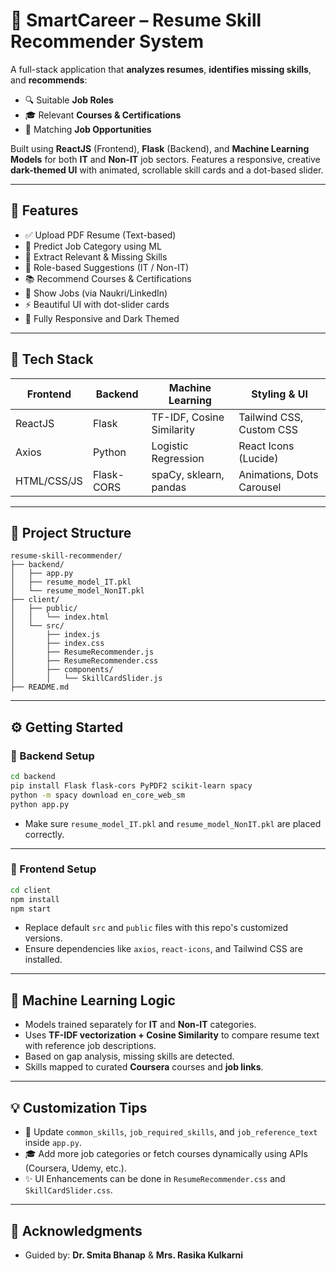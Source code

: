 # 🚀 SmartCareer – Resume Skill Recommender System

A full-stack application that **analyzes resumes**, **identifies missing skills**, and **recommends**:
- 🔍 Suitable **Job Roles**
- 🎓 Relevant **Courses & Certifications**
- 💼 Matching **Job Opportunities**

Built using **ReactJS** (Frontend), **Flask** (Backend), and **Machine Learning Models** for both **IT** and **Non-IT** job sectors. Features a responsive, creative **dark-themed UI** with animated, scrollable skill cards and a dot-based slider.

---

## 🌟 Features

- ✅ Upload PDF Resume (Text-based)
- 🧠 Predict Job Category using ML
- 📌 Extract Relevant & Missing Skills
- 🎯 Role-based Suggestions (IT / Non-IT)
- 📚 Recommend Courses & Certifications
- 💼 Show Jobs (via Naukri/LinkedIn)
- ⚡ Beautiful UI with dot-slider cards
- 📱 Fully Responsive and Dark Themed

---

## 💠 Tech Stack

| Frontend        | Backend       | Machine Learning         | Styling & UI        |
|----------------|---------------|---------------------------|---------------------|
| ReactJS         | Flask          | TF-IDF, Cosine Similarity | Tailwind CSS, Custom CSS |
| Axios           | Python         | Logistic Regression       | React Icons (Lucide) |
| HTML/CSS/JS     | Flask-CORS     | spaCy, sklearn, pandas    | Animations, Dots Carousel |

---

## 📁 Project Structure

```
resume-skill-recommender/
├── backend/
│   ├── app.py
│   ├── resume_model_IT.pkl
│   └── resume_model_NonIT.pkl
├── client/
│   ├── public/
│   │   └── index.html
│   └── src/
│       ├── index.js
│       ├── index.css
│       ├── ResumeRecommender.js
│       ├── ResumeRecommender.css
│       ├── components/
│       │   └── SkillCardSlider.js
├── README.md
```

---

## ⚙️ Getting Started

### 🔧 Backend Setup

```bash
cd backend
pip install Flask flask-cors PyPDF2 scikit-learn spacy
python -m spacy download en_core_web_sm
python app.py
```

- Make sure `resume_model_IT.pkl` and `resume_model_NonIT.pkl` are placed correctly.

---

### 🎨 Frontend Setup

```bash
cd client
npm install
npm start
```

- Replace default `src` and `public` files with this repo's customized versions.
- Ensure dependencies like `axios`, `react-icons`, and Tailwind CSS are installed.

---

## 🧠 Machine Learning Logic

- Models trained separately for **IT** and **Non-IT** categories.
- Uses **TF-IDF vectorization + Cosine Similarity** to compare resume text with reference job descriptions.
- Based on gap analysis, missing skills are detected.
- Skills mapped to curated **Coursera** courses and **job links**.

---

## 💡 Customization Tips

- 🔄 Update `common_skills`, `job_required_skills`, and `job_reference_text` inside `app.py`.
- 🎓 Add more job categories or fetch courses dynamically using APIs (Coursera, Udemy, etc.).
- ✨ UI Enhancements can be done in `ResumeRecommender.css` and `SkillCardSlider.css`.

---

## 🤝 Acknowledgments

- Guided by: **Dr. Smita Bhanap** & **Mrs. Rasika Kulkarni**


